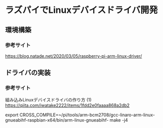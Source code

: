 # ラズパイでLinuxデバイスドライバ開発

## 環境構築
###  参考サイト
https://blog.natade.net/2020/03/05/raspberry-pi-arm-linux-driver/

## ドライバの実装
###  参考サイト
組み込みLinuxデバイスドライバの作り方 (1)
https://qiita.com/iwatake2222/items/1fdd2e0faaaa868a2db2

export CROSS_COMPILE=~/pi/tools/arm-bcm2708/gcc-linaro-arm-linux-gnueabihf-raspbian-x64/bin/arm-linux-gnueabihf- make -j4
